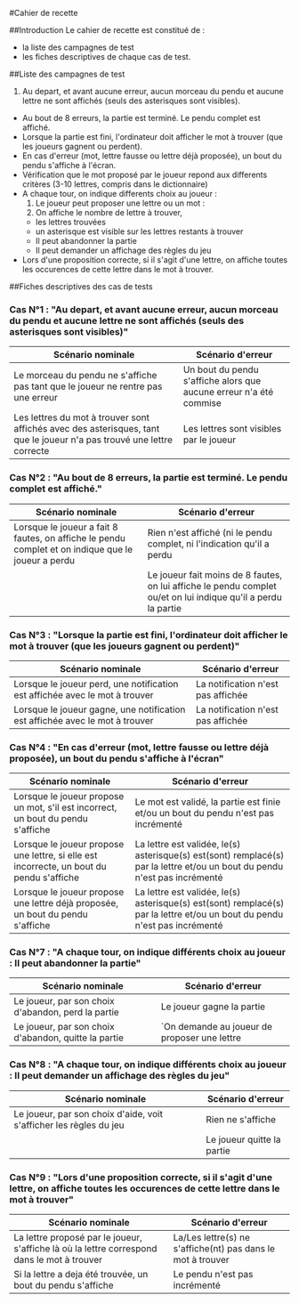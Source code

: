 #Cahier de recette

##Introduction
Le cahier de recette est constitué de :
- la liste des campagnes de test
- les fiches descriptives de chaque cas de test.


##Liste des campagnes de test
1. Au depart, et avant aucune erreur, aucun morceau du pendu et aucune lettre ne sont affichés (seuls des asterisques sont visibles).
- Au bout de 8 erreurs, la partie est terminé. Le pendu complet est affiché.
- Lorsque la partie est fini, l'ordinateur doit afficher le mot à trouver (que les joueurs gagnent ou perdent).
- En cas d'erreur (mot, lettre fausse ou lettre déjà proposée), un bout du pendu s'affiche à l'écran.
- Vérification que le mot proposé par le joueur repond aux differents critères (3-10 lettres, compris dans le dictionnaire)
- A chaque tour, on indique differents choix au joueur  : 
  1. Le joueur peut proposer une lettre ou un mot  :
    1. On affiche le nombre de lettre à trouver, 
    - les lettres trouvées 
    - un asterisque est visible sur les lettres restants à trouver
  - Il peut abandonner la partie
  - Il peut demander un affichage des règles du jeu
- Lors d'une proposition correcte, si il s'agit d'une lettre, on affiche toutes les occurences de cette lettre dans le mot à trouver.

##Fiches descriptives des cas de tests

### Cas N°1 : "Au depart, et avant aucune erreur, aucun morceau du pendu et aucune lettre ne sont affichés (seuls des asterisques sont visibles)"
|Scénario nominale |Scénario d'erreur |
|------------------|------------------|
|Le morceau du pendu ne s'affiche pas tant que le joueur ne rentre pas une erreur| Un bout du pendu s'affiche alors que aucune erreur n'a été commise                 |
|Les lettres du mot à trouver sont affichés avec des asterisques, tant que le joueur n'a pas trouvé une lettre correcte|Les lettres sont visibles par le joueur|

### Cas N°2 : "Au bout de 8 erreurs, la partie est terminé. Le pendu complet est affiché."
|Scénario nominale |Scénario d'erreur |
|------------------|------------------|
| Lorsque le joueur a fait 8 fautes, on affiche le pendu complet et on indique que le joueur a perdu| Rien n'est affiché (ni le pendu complet, ni l'indication qu'il a perdu|
| |Le joueur fait moins de 8 fautes, on lui affiche le pendu complet ou/et on lui indique qu'il a perdu la partie|

### Cas N°3 : "Lorsque la partie est fini, l'ordinateur doit afficher le mot à trouver (que les joueurs gagnent ou perdent)"
|Scénario nominale |Scénario d'erreur |
|------------------|------------------|
|Lorsque le joueur perd, une notification est affichée avec le mot à trouver| La notification n'est pas affichée|                 |
|Lorsque le joueur gagne, une notification est affichée avec le mot à trouver| La notification n'est pas affichée|

### Cas N°4 : "En cas d'erreur (mot, lettre fausse ou lettre déjà proposée), un bout du pendu s'affiche à l'écran"
|Scénario nominale |Scénario d'erreur |
|------------------|------------------|
|Lorsque le joueur propose un mot, s'il est incorrect, un bout du pendu s'affiche| Le mot est validé, la partie est finie et/ou un bout du pendu n'est pas incrémenté|
|Lorsque le joueur propose une lettre, si elle est incorrecte, un bout du pendu s'affiche| La lettre est validée, le(s) asterisque(s) est(sont) remplacé(s) par la lettre et/ou un bout du pendu n'est pas incrémenté|
|Lorsque le joueur propose une lettre déjà proposée, un bout du pendu s'affiche | La lettre est validée, le(s) asterisque(s) est(sont) remplacé(s) par la lettre et/ou un bout du pendu n'est pas incrémenté|

### Cas N°7 : "A chaque tour, on indique différents choix au joueur : Il peut abandonner la partie"
|Scénario nominale |Scénario d'erreur |
|------------------|------------------|
|Le joueur, par son choix d'abandon, perd la partie | Le joueur gagne la partie |
|Le joueur, par son choix d'abandon, quitte la partie|`On demande au joueur de proposer une lettre|

### Cas N°8 : "A chaque tour, on indique différents choix au joueur : Il peut demander un affichage des règles du jeu"
|Scénario nominale |Scénario d'erreur |
|------------------|------------------|
|Le joueur, par son choix d'aide, voit s'afficher les règles du jeu |Rien ne s'affiche |
| | Le joueur quitte la partie|

### Cas N°9 : "Lors d'une proposition correcte, si il s'agit d'une lettre, on affiche toutes les occurences de cette lettre dans le mot à trouver"
|Scénario nominale |Scénario d'erreur |
|------------------|------------------|
|La lettre proposé par le joueur, s'affiche là où la lettre correspond dans le mot à trouver|La/Les lettre(s) ne s'affiche(nt) pas dans le mot à trouver|
|Si la lettre a deja été trouvée, un bout du pendu s'affiche|Le pendu n'est pas incrémenté|
